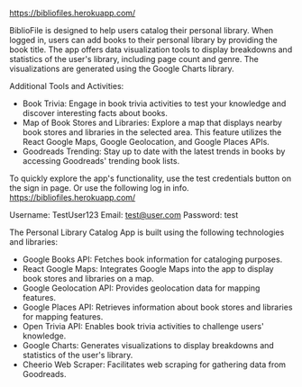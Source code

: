 https://bibliofiles.herokuapp.com/ 

BiblioFile is designed to help users catalog their personal library. 
When logged in, users can add books to their personal library by providing the book title.
The app offers data visualization tools to display breakdowns and statistics of the user's library, including page count and genre.
The visualizations are generated using the Google Charts library.

Additional Tools and Activities:

- Book Trivia: Engage in book trivia activities to test your knowledge and discover interesting facts about books.
- Map of Book Stores and Libraries: Explore a map that displays nearby book stores and libraries in the selected area. 
This feature utilizes the React Google Maps, Google Geolocation, and Google Places APIs.
- Goodreads Trending: Stay up to date with the latest trends in books by accessing Goodreads' trending book lists.

To quickly explore the app's functionality, use the test credentials button on the sign in page.
Or use the following log in info. https://bibliofiles.herokuapp.com/

Username: TestUser123
Email: test@user.com
Password: test

The Personal Library Catalog App is built using the following technologies and libraries:

- Google Books API: Fetches book information for cataloging purposes.
- React Google Maps: Integrates Google Maps into the app to display book stores and libraries on a map.
- Google Geolocation API: Provides geolocation data for mapping features.
- Google Places API: Retrieves information about book stores and libraries for mapping features.
- Open Trivia API: Enables book trivia activities to challenge users' knowledge.
- Google Charts: Generates visualizations to display breakdowns and statistics of the user's library.
- Cheerio Web Scraper: Facilitates web scraping for gathering data from Goodreads.

